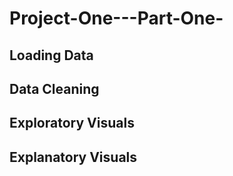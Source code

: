 # Project-One---Part-One-
## Loading Data
## Data Cleaning
## Exploratory Visuals
## Explanatory Visuals
